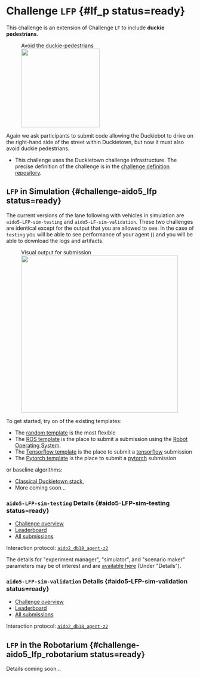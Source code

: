 # Challenge `LFP` {#lf_p status=ready}

This challenge is an extension of Challenge `LF` to include **duckie pedestrians**. 



<figure figure-id="fig:lane-following-vehicles-intersections">
    <figcaption>Avoid the duckie-pedestrians</figcaption>
    <img style='width:15em' src="/LFP.jpg"/>
</figure>


Again we ask participants to submit code allowing the Duckiebot to drive on the right-hand side of the street within Duckietown, but now it must also avoid duckie pedestrians. 

* This challenge uses the Duckietown challenge infrastructure. The precise definition of the challenge is in the [challenge definition repository](https://github.com/duckietown/challenge-aido_LF).


## `LFP` in Simulation {#challenge-aido5_lfp status=ready}

The current versions of the lane following with vehicles in simulation are `aido5-LFP-sim-testing` and `aido5-LF-sim-validation`. These two challenges are identical except for the output that you are allowed to see. In the case of `testing` you will be able to see performance of your agent ([](#fig:submission-output-lfp))  and you will be able to download the logs and artifacts. 

<figure figure-id="fig:submission-output-lfp">
    <figcaption>Visual output for submission</figcaption>
    <img style='width:30em' src="submission-output-lfp.png"/>
</figure>

To get started, try on of the existing templates:

* The [random template](#minimal-template) is the most flexible
* The [ROS template](#ros-template) is the place to submit a submission using the [Robot Operating System](http://www.ros.org/). 
* The [Tensorflow template](#tensorflow-template) is the place to submit a [tensorflow](https://www.tensorflow.org/) submission
* The [Pytorch template](#pytorch-template) is the place to submit a [pytorch](https://pytorch.org/) submission


or baseline algorithms:

 - [Classical Duckietown stack](#ros-baseline),
 - More coming soon...


### `aido5-LFP-sim-testing` Details {#aido5-LFP-sim-testing status=ready}

 - [Challenge overview](https://challenges.duckietown.org/v4/humans/challenges/aido5-LFP-sim-testing)
 - [Leaderboard](https://challenges.duckietown.org/v4/humans/challenges/aido5-LFP-sim-testing/leaderboard)
 - [All submissions](https://challenges.duckietown.org/v4/humans/challenges/aido5-LFP-sim-testing/submissions)


Interaction protocol: [`aido2_db18_agent-z2`](#aido2_db18_agent-z2)

The details for "experiment manager", "simulator", and "scenario maker" parameters may be of interest and are [available here](https://challenges.duckietown.org/v4/humans/challenges/aido5-LFP-sim-testing) (Under "Details").

### `aido5-LFP-sim-validation` Details {#aido5-LFP-sim-validation status=ready}

 - [Challenge overview](https://challenges.duckietown.org/v4/humans/challenges/aido5-LFP-sim-validation)
 - [Leaderboard](https://challenges.duckietown.org/v4/humans/challenges/aido5-LFP-sim-validation/leaderboard)
 - [All submissions](https://challenges.duckietown.org/v4/humans/challenges/aido5-LFP-sim-validation/submissions)


Interaction protocol: [`aido2_db18_agent-z2`](#aido2_db18_agent-z2)


## `LFP` in the Robotarium {#challenge-aido5_lfp_robotarium status=ready}

Details coming soon...

